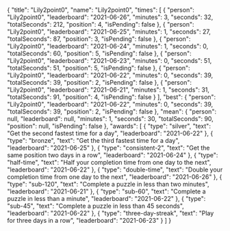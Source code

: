 {
  "title": "Lily2point0",
  "name": "Lily2point0",
  "times": [
    {
      "person": "Lily2point0",
      "leaderboard": "2021-06-26",
      "minutes": 3,
      "seconds": 32,
      "totalSeconds": 212,
      "position": 4,
      "isPending": false
    },
    {
      "person": "Lily2point0",
      "leaderboard": "2021-06-25",
      "minutes": 1,
      "seconds": 27,
      "totalSeconds": 87,
      "position": 3,
      "isPending": false
    },
    {
      "person": "Lily2point0",
      "leaderboard": "2021-06-24",
      "minutes": 1,
      "seconds": 0,
      "totalSeconds": 60,
      "position": 5,
      "isPending": false
    },
    {
      "person": "Lily2point0",
      "leaderboard": "2021-06-23",
      "minutes": 0,
      "seconds": 51,
      "totalSeconds": 51,
      "position": 5,
      "isPending": false
    },
    {
      "person": "Lily2point0",
      "leaderboard": "2021-06-22",
      "minutes": 0,
      "seconds": 39,
      "totalSeconds": 39,
      "position": 2,
      "isPending": false
    },
    {
      "person": "Lily2point0",
      "leaderboard": "2021-06-21",
      "minutes": 1,
      "seconds": 31,
      "totalSeconds": 91,
      "position": 4,
      "isPending": false
    }
  ],
  "best": {
    "person": "Lily2point0",
    "leaderboard": "2021-06-22",
    "minutes": 0,
    "seconds": 39,
    "totalSeconds": 39,
    "position": 2,
    "isPending": false
  },
  "mean": {
    "person": null,
    "leaderboard": null,
    "minutes": 1,
    "seconds": 30,
    "totalSeconds": 90,
    "position": null,
    "isPending": false
  },
  "awards": [
    {
      "type": "silver",
      "text": "Get the second fastest time for a day",
      "leaderboard": "2021-06-22"
    },
    {
      "type": "bronze",
      "text": "Get the third fastest time for a day",
      "leaderboard": "2021-06-25"
    },
    {
      "type": "consistent-2",
      "text": "Get the same position two days in a row",
      "leaderboard": "2021-06-24"
    },
    {
      "type": "half-time",
      "text": "Half your completion time from one day to the next",
      "leaderboard": "2021-06-22"
    },
    {
      "type": "double-time",
      "text": "Double your completion time from one day to the next",
      "leaderboard": "2021-06-26"
    },
    {
      "type": "sub-120",
      "text": "Complete a puzzle in less than two minutes",
      "leaderboard": "2021-06-21"
    },
    {
      "type": "sub-60",
      "text": "Complete a puzzle in less than a minute",
      "leaderboard": "2021-06-22"
    },
    {
      "type": "sub-45",
      "text": "Complete a puzzle in less than 45 seconds",
      "leaderboard": "2021-06-22"
    },
    {
      "type": "three-day-streak",
      "text": "Play for three days in a row",
      "leaderboard": "2021-06-23"
    }
  ]
}